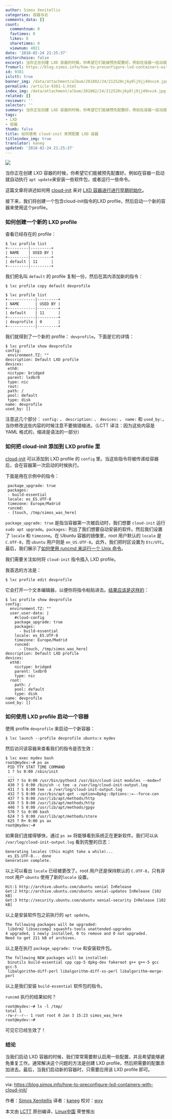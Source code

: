 ```yaml
---
author: Simos Xenitellis
categories: 容器与云
comments_data: []
count:
  commentnum: 0
  favtimes: 0
  likes: 0
  sharetimes: 0
  viewnum: 4021
date: '2018-02-24 21:25:37'
editorchoice: false
excerpt: 当你正在创建 LXD 容器的时候，你希望它们能被预先配置好。例如在容器一启动就自动执行 apt update来安装一些软件包，或者运行一些命令。
fromurl: https://blog.simos.info/how-to-preconfigure-lxd-containers-with-cloud-init/
id: 9381
islctt: true
banner_img: /data/attachment/album/201802/24/212520cj6y0lj9jj49nvz4.jpg
permalink: /article-9381-1.html
index_img: /data/attachment/album/201802/24/212520cj6y0lj9jj49nvz4.jpg.thumb.jpg
related: []
reviewer: ''
selector: ''
summary: 当你正在创建 LXD 容器的时候，你希望它们能被预先配置好。例如在容器一启动就自动执行 apt update来安装一些软件包，或者运行一些命令。
tags:
- LXD
- 容器
thumb: false
title: 如何使用 cloud-init 来预配置 LXD 容器
titleindex_img: true
translator: kaneg
updated: '2018-02-24 21:25:37'
---
```


![](/data/attachment/album/201802/24/212520cj6y0lj9jj49nvz4.jpg)


当你正在创建 LXD 容器的时候，你希望它们能被预先配置好。例如在容器一启动就自动执行 `apt update`来安装一些软件包，或者运行一些命令。


这篇文章将讲述如何用 [cloud-init](http://cloudinit.readthedocs.io/en/latest/index.html) 来对 [LXD 容器进行进行早期初始化](https://github.com/lxc/lxd/blob/master/doc/cloud-init.md)。


接下来，我们将创建一个包含cloud-init指令的LXD profile，然后启动一个新的容器来使用这个profile。


### 如何创建一个新的 LXD profile


查看已经存在的 profile：



```
$ lxc profile list
+---------|---------+
| NAME    | USED BY |
+---------|---------+
| default | 11      |
+---------|---------+

```

我们把名叫 `default` 的 profile 复制一份，然后在其内添加新的指令：



```
$ lxc profile copy default devprofile

$ lxc profile list
+------------|---------+
| NAME       | USED BY |
+------------|---------+
| default    | 11      |
+------------|---------+
| devprofile | 0       |
+------------|---------+

```

我们就得到了一个新的 profile： `devprofile`。下面是它的详情：



```
$ lxc profile show devprofile
config:
 environment.TZ: ""
description: Default LXD profile
devices:
 eth0:
 nictype: bridged
 parent: lxdbr0
 type: nic
 root:
 path: /
 pool: default
 type: disk
name: devprofile
used_by: []

```

注意这几个部分： `config:` 、 `description:` 、 `devices:` 、 `name:` 和 `used_by:`，当你修改这些内容的时候注意不要搞错缩进。（LCTT 译注：因为这些内容是 YAML 格式的，缩进是语法的一部分）


### 如何把 cloud-init 添加到 LXD profile 里


[cloud-init](http://cloudinit.readthedocs.io/en/latest/index.html) 可以添加到 LXD profile 的 `config` 里。当这些指令将被传递给容器后，会在容器第一次启动的时候执行。


下面是用在示例中的指令：



```
 package_upgrade: true
 packages:
 - build-essential
 locale: es_ES.UTF-8
 timezone: Europe/Madrid
 runcmd:
 - [touch, /tmp/simos_was_here]

```

`package_upgrade: true` 是指当容器第一次被启动时，我们想要 `cloud-init` 运行 `sudo apt upgrade`。`packages:` 列出了我们想要自动安装的软件。然后我们设置了 `locale` 和 `timezone`。在 Ubuntu 容器的镜像里，root 用户默认的 `locale` 是 `C.UTF-8`，而 `ubuntu` 用户则是 `en_US.UTF-8`。此外，我们把时区设置为 `Etc/UTC`。最后，我们展示了[如何使用 runcmd 来运行一个 Unix 命令](http://cloudinit.readthedocs.io/en/latest/toindex_imgs/modules.html#runcmd)。


我们需要关注如何将 `cloud-init` 指令插入 LXD profile。


我首选的方法是：



```
$ lxc profile edit devprofile

```

它会打开一个文本编辑器，以便你将指令粘贴进去。[结果应该是这样的](https://paste.ubuntu.com/26313399/)：



```
$ lxc profile show devprofile
config:
  environment.TZ: ""
  user.user-data: |
    #cloud-config
    package_upgrade: true
    packages:
      - build-essential
    locale: es_ES.UTF-8
    timezone: Europe/Madrid
    runcmd:
      - [touch, /tmp/simos_was_here]
description: Default LXD profile
devices:
  eth0:
    nictype: bridged
    parent: lxdbr0
    type: nic
  root:
    path: /
    pool: default
    type: disk
name: devprofile
used_by: []

```

### 如何使用 LXD profile 启动一个容器


使用 profile `devprofile` 来启动一个新容器：



```
$ lxc launch --profile devprofile ubuntu:x mydev

```

然后访问该容器来查看我们的指令是否生效：



```
$ lxc exec mydev bash
root@mydev:~# ps ax
 PID TTY STAT TIME COMMAND
 1 ? Ss 0:00 /sbin/init
 ...
 427 ? Ss 0:00 /usr/bin/python3 /usr/bin/cloud-init modules --mode=f
 430 ? S 0:00 /bin/sh -c tee -a /var/log/cloud-init-output.log
 431 ? S 0:00 tee -a /var/log/cloud-init-output.log
 432 ? S 0:00 /usr/bin/apt-get --option=Dpkg::Options::=--force-con
 437 ? S 0:00 /usr/lib/apt/methods/http
 438 ? S 0:00 /usr/lib/apt/methods/http
 440 ? S 0:00 /usr/lib/apt/methods/gpgv
 570 ? Ss 0:00 bash
 624 ? S 0:00 /usr/lib/apt/methods/store
 625 ? R+ 0:00 ps ax
root@mydev:~#

```

如果我们连接得够快，通过 `ps ax` 将能够看到系统正在更新软件。我们可以从 `/var/log/cloud-init-output.log` 看到完整的日志：



```
Generating locales (this might take a while)...
 es_ES.UTF-8... done
Generation complete.

```

以上可以看出 `locale` 已经被更改了。root 用户还是保持默认的 `C.UTF-8`，只有非 root 用户 `ubuntu` 使用了新的`locale` 设置。



```
Hit:1 http://archive.ubuntu.com/ubuntu xenial InRelease
Get:2 http://archive.ubuntu.com/ubuntu xenial-updates InRelease [102 kB]
Get:3 http://security.ubuntu.com/ubuntu xenial-security InRelease [102 kB]

```

以上是安装软件包之前执行的 `apt update`。



```
The following packages will be upgraded:
 libdrm2 libseccomp2 squashfs-tools unattended-upgrades
4 upgraded, 1 newly installed, 0 to remove and 0 not upgraded.
Need to get 211 kB of archives.

```

以上是在执行 `package_upgrade: true` 和安装软件包。



```
The following NEW packages will be installed:
 binutils build-essential cpp cpp-5 dpkg-dev fakeroot g++ g++-5 gcc gcc-5
 libalgorithm-diff-perl libalgorithm-diff-xs-perl libalgorithm-merge-perl

```

以上是我们安装 `build-essential` 软件包的指令。


`runcmd` 执行的结果如何？



```
root@mydev:~# ls -l /tmp/
total 1
-rw-r--r-- 1 root root 0 Jan 3 15:23 simos_was_here
root@mydev:~#

```

可见它已经生效了！


### 结论


当我们启动 LXD 容器的时候，我们常常需要默认启用一些配置，并且希望能够避免重复工作。通常解决这个问题的方法是创建 LXD profile，然后把需要的配置添加进去。最后，当我们启动新的容器时，只需要应用该 LXD profile 即可。




---


via: <https://blog.simos.info/how-to-preconfigure-lxd-containers-with-cloud-init/>


作者：[Simos Xenitellis](https://blog.simos.info/author/simos/) 译者：[kaneg](https://github.com/kaneg) 校对：[wxy](https://github.com/wxy)


本文由 [LCTT](https://github.com/LCTT/TranslateProject) 原创编译，[Linux中国](https://linux.cn/) 荣誉推出